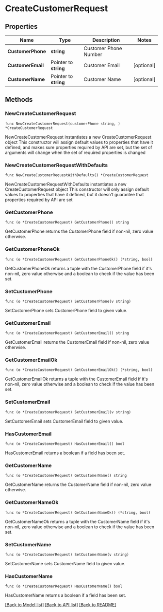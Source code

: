 # CreateCustomerRequest

## Properties

Name | Type | Description | Notes
------------ | ------------- | ------------- | -------------
**CustomerPhone** | **string** | Customer Phone Number | 
**CustomerEmail** | Pointer to **string** | Customer Email | [optional] 
**CustomerName** | Pointer to **string** | Customer Name | [optional] 

## Methods

### NewCreateCustomerRequest

`func NewCreateCustomerRequest(customerPhone string, ) *CreateCustomerRequest`

NewCreateCustomerRequest instantiates a new CreateCustomerRequest object
This constructor will assign default values to properties that have it defined,
and makes sure properties required by API are set, but the set of arguments
will change when the set of required properties is changed

### NewCreateCustomerRequestWithDefaults

`func NewCreateCustomerRequestWithDefaults() *CreateCustomerRequest`

NewCreateCustomerRequestWithDefaults instantiates a new CreateCustomerRequest object
This constructor will only assign default values to properties that have it defined,
but it doesn't guarantee that properties required by API are set

### GetCustomerPhone

`func (o *CreateCustomerRequest) GetCustomerPhone() string`

GetCustomerPhone returns the CustomerPhone field if non-nil, zero value otherwise.

### GetCustomerPhoneOk

`func (o *CreateCustomerRequest) GetCustomerPhoneOk() (*string, bool)`

GetCustomerPhoneOk returns a tuple with the CustomerPhone field if it's non-nil, zero value otherwise
and a boolean to check if the value has been set.

### SetCustomerPhone

`func (o *CreateCustomerRequest) SetCustomerPhone(v string)`

SetCustomerPhone sets CustomerPhone field to given value.


### GetCustomerEmail

`func (o *CreateCustomerRequest) GetCustomerEmail() string`

GetCustomerEmail returns the CustomerEmail field if non-nil, zero value otherwise.

### GetCustomerEmailOk

`func (o *CreateCustomerRequest) GetCustomerEmailOk() (*string, bool)`

GetCustomerEmailOk returns a tuple with the CustomerEmail field if it's non-nil, zero value otherwise
and a boolean to check if the value has been set.

### SetCustomerEmail

`func (o *CreateCustomerRequest) SetCustomerEmail(v string)`

SetCustomerEmail sets CustomerEmail field to given value.

### HasCustomerEmail

`func (o *CreateCustomerRequest) HasCustomerEmail() bool`

HasCustomerEmail returns a boolean if a field has been set.

### GetCustomerName

`func (o *CreateCustomerRequest) GetCustomerName() string`

GetCustomerName returns the CustomerName field if non-nil, zero value otherwise.

### GetCustomerNameOk

`func (o *CreateCustomerRequest) GetCustomerNameOk() (*string, bool)`

GetCustomerNameOk returns a tuple with the CustomerName field if it's non-nil, zero value otherwise
and a boolean to check if the value has been set.

### SetCustomerName

`func (o *CreateCustomerRequest) SetCustomerName(v string)`

SetCustomerName sets CustomerName field to given value.

### HasCustomerName

`func (o *CreateCustomerRequest) HasCustomerName() bool`

HasCustomerName returns a boolean if a field has been set.


[[Back to Model list]](../README.md#documentation-for-models) [[Back to API list]](../README.md#documentation-for-api-endpoints) [[Back to README]](../README.md)


